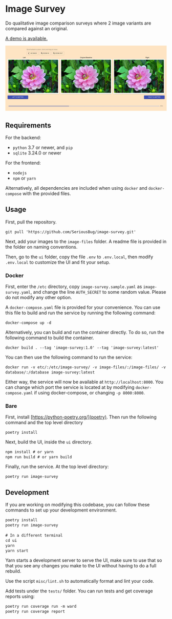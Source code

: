 # Image Survey

Do qualitative image comparison surveys where 2 image variants are compared against an original.

[A demo is available.](https://imagesurvey.kaangenc.me/)

![Example screenshot of the comparison UI.](misc/screenshot-vote.jpg)

## Requirements

For the backend:

* `python` 3.7 or newer, and `pip`
* `sqlite` 3.24.0 or newer

For the frontend:

* `nodejs`
* `npm` or `yarn`

Alternatively, all dependencies are included when using `docker` and
`docker-compose` with the provided files.

## Usage

First, pull the repository.

``` shell
git pull 'https://github.com/SeriousBug/image-survey.git'
```

Next, add your images to the `image-files` folder. A readme file is provided in
the folder on naming conventions.

Then, go to the `ui` folder, copy the file `.env` to `.env.local`, then modify
`.env.local` to customize the UI and fit your setup.


### Docker

First, enter the `/etc` directory, copy `image-survey.sample.yaml` as
`image-survey.yaml`, and change the line `AUTH_SECRET` to some random value.
Please do not modify any other option.

A `docker-compose.yaml` file is provided for your convenience. You can use this
file to build and run the service by running the following command:

``` shell
docker-compose up -d
```

Alternatively, you can build and run the container directly. To do so, run the following command to build the container.

``` shell
docker build . --tag 'image-survey:1.0' --tag 'image-survey:latest'
```

You can then use the following command to run the service:

``` shell
docker run -v etc/:/etc/image-survey/ -v image-files/:/image-files/ -v database/:/database image-survey:latest
```

Either way, the service will now be available at `http://localhost:8000`. You
can change which port the service is located at by modifying
`docker-compose.yaml` if using docker-compose, or changing `-p 8000:8000`.


### Bare

First, install [https://python-poetry.org/](poetry). Then run the following command and the top level directory

``` shell
poetry install
```

Next, build the UI, inside the `ui` directory.

``` shell
npm install # or yarn
npm run build # or yarn build
```


Finally, run the service. At the top level directory:

``` shell
poetry run image-survey
```

## Development

If you are working on modifying this codebase, you can follow these commands to set up your development environment.

```shell script
poetry install
poetry run image-survey

# In a different terminal
cd ui
yarn
yarn start
```

Yarn starts a development server to serve the UI, make sure to use that so that
you see any changes you make to the UI without having to do a full rebuild.

Use the script `misc/lint.sh` to automatically format and lint your code.

Add tests under the `tests/` folder. You can run tests and get coverage reports using:

``` shell
poetry run coverage run -m ward
poetry run coverage report
```
